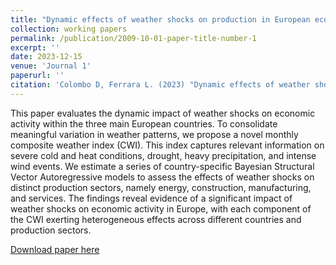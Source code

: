 ```yaml
---
title: "Dynamic effects of weather shocks on production in European economies"
collection: working papers
permalink: /publication/2009-10-01-paper-title-number-1
excerpt: ''
date: 2023-12-15
venue: 'Journal 1'
paperurl: ''
citation: 'Colombo D, Ferrara L. (2023) "Dynamic effects of weather shocks on production in European economies" '
---
```

This paper evaluates the dynamic impact of weather shocks on economic activity within the three main European countries. To consolidate meaningful
variation in weather patterns, we propose a novel monthly composite weather index (CWI). This index captures relevant information on severe cold and
heat conditions, drought, heavy precipitation, and intense wind events. We estimate a series of country-specific Bayesian Structural Vector Autoregressive
models to assess the effects of weather shocks on distinct production sectors, namely energy, construction, manufacturing, and services. The findings reveal
evidence of a significant impact of weather shocks on economic activity in Europe, with each component of the CWI exerting heterogeneous effects across
different countries and production sectors.

[Download paper here](http://colombodaniele.github.io/files/Dynamic_effects_of_weather_shocks_on_production_in_European_economies15-12-2023.pdf)
